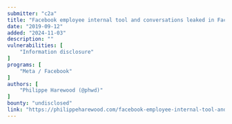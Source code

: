 ```yaml
---
submitter: "c2a"
title: "Facebook employee internal tool and conversations leaked in Facebook video"
date: "2019-09-12"
added: "2024-11-03"
description: ""
vulnerabilities: [
    "Information disclosure"
]
programs: [
    "Meta / Facebook"
]
authors: [
    "Philippe Harewood (@phwd)"
]
bounty: "undisclosed"
link: "https://philippeharewood.com/facebook-employee-internal-tool-and-conversations-and-leaked-in-facebook-video/"
---
```




